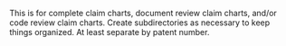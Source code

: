 
This is for complete claim charts, document review claim charts, and/or code review claim charts. Create subdirectories as necessary to keep things organized. At least separate by patent number.
